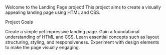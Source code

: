 Welcome to the Landing Page project! This project aims to create a visually appealing landing page using HTML and CSS.

Project Goals

Create a simple yet impressive landing page.
Gain a foundational understanding of HTML and CSS.
Learn essential concepts such as layout structuring, styling, and responsiveness.
Experiment with design elements to make the page visually engaging.
